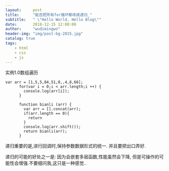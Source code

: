 ```yaml
---
layout:     post
title:      "能否把所有for循环都改成递归_"
subtitle:   " \"Hello World, Hello Blog\""
date:       2018-12-15 12:00:00
author:     "wudimingwo"
header-img: "img/post-bg-2015.jpg"
catalog: true
tags:
    - html
    - css
    - js
---
```




实例1.0数组遍历
```
var arr = [1,5,5,84,51,8,,4,8,66];
      for(var i = 0;i < arr.length;i ++) {
        console.log(arr[i]);
      }
      
      function bianli (arr) {
        var arr = [].concat(arr);
        if(arr.length == 0){
          return
        }
        console.log(arr.shift());
        return bianli(arr);
      }
```
递归重要的是,进行回调时,保持参数数据形式的统一.
并且要把出口弄好.

递归的可能的好处之一是:
因为会嵌套多层函数,性能虽然会下降,
但是可操作的可能性会增强.不要细问我,这只是一种感觉..